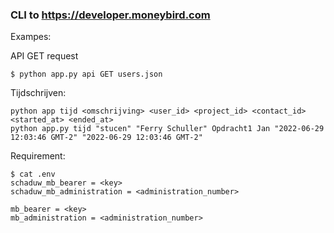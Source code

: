 ### CLI to https://developer.moneybird.com

Exampes:

API GET request
```
$ python app.py api GET users.json
```

Tijdschrijven:
```
python app tijd <omschrijving> <user_id> <project_id> <contact_id> <started_at> <ended_at>
python app.py tijd "stucen" "Ferry Schuller" Opdracht1 Jan "2022-06-29 12:03:46 GMT-2" "2022-06-29 12:03:46 GMT-2"
```

Requirement:

```
$ cat .env 
schaduw_mb_bearer = <key>
schaduw_mb_administration = <administration_number>

mb_bearer = <key>
mb_administration = <administration_number>
```

